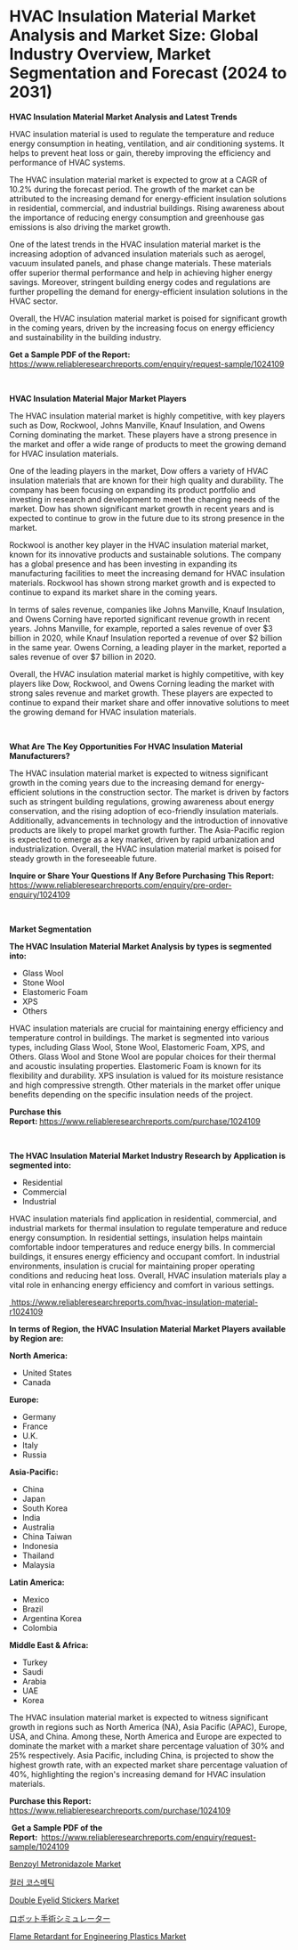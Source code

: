 <p><h1>HVAC Insulation Material Market Analysis and Market Size: Global Industry Overview, Market Segmentation and Forecast (2024 to 2031)</h1></p><p><strong>HVAC Insulation Material Market Analysis and Latest Trends</strong></p>
<p><p>HVAC insulation material is used to regulate the temperature and reduce energy consumption in heating, ventilation, and air conditioning systems. It helps to prevent heat loss or gain, thereby improving the efficiency and performance of HVAC systems.</p><p>The HVAC insulation material market is expected to grow at a CAGR of 10.2% during the forecast period. The growth of the market can be attributed to the increasing demand for energy-efficient insulation solutions in residential, commercial, and industrial buildings. Rising awareness about the importance of reducing energy consumption and greenhouse gas emissions is also driving the market growth.</p><p>One of the latest trends in the HVAC insulation material market is the increasing adoption of advanced insulation materials such as aerogel, vacuum insulated panels, and phase change materials. These materials offer superior thermal performance and help in achieving higher energy savings. Moreover, stringent building energy codes and regulations are further propelling the demand for energy-efficient insulation solutions in the HVAC sector.</p><p>Overall, the HVAC insulation material market is poised for significant growth in the coming years, driven by the increasing focus on energy efficiency and sustainability in the building industry.</p></p>
<p><strong>Get a Sample PDF of the Report:&nbsp;</strong> <a href="https://www.reliableresearchreports.com/enquiry/request-sample/1024109">https://www.reliableresearchreports.com/enquiry/request-sample/1024109</a></p>
<p>&nbsp;</p>
<p><strong>HVAC Insulation Material Major Market Players</strong></p>
<p><p>The HVAC insulation material market is highly competitive, with key players such as Dow, Rockwool, Johns Manville, Knauf Insulation, and Owens Corning dominating the market. These players have a strong presence in the market and offer a wide range of products to meet the growing demand for HVAC insulation materials. </p><p>One of the leading players in the market, Dow offers a variety of HVAC insulation materials that are known for their high quality and durability. The company has been focusing on expanding its product portfolio and investing in research and development to meet the changing needs of the market. Dow has shown significant market growth in recent years and is expected to continue to grow in the future due to its strong presence in the market.</p><p>Rockwool is another key player in the HVAC insulation material market, known for its innovative products and sustainable solutions. The company has a global presence and has been investing in expanding its manufacturing facilities to meet the increasing demand for HVAC insulation materials. Rockwool has shown strong market growth and is expected to continue to expand its market share in the coming years.</p><p>In terms of sales revenue, companies like Johns Manville, Knauf Insulation, and Owens Corning have reported significant revenue growth in recent years. Johns Manville, for example, reported a sales revenue of over $3 billion in 2020, while Knauf Insulation reported a revenue of over $2 billion in the same year. Owens Corning, a leading player in the market, reported a sales revenue of over $7 billion in 2020.</p><p>Overall, the HVAC insulation material market is highly competitive, with key players like Dow, Rockwool, and Owens Corning leading the market with strong sales revenue and market growth. These players are expected to continue to expand their market share and offer innovative solutions to meet the growing demand for HVAC insulation materials.</p></p>
<p>&nbsp;</p>
<p><strong>What Are The Key Opportunities For HVAC Insulation Material Manufacturers?</strong></p>
<p><p>The HVAC insulation material market is expected to witness significant growth in the coming years due to the increasing demand for energy-efficient solutions in the construction sector. The market is driven by factors such as stringent building regulations, growing awareness about energy conservation, and the rising adoption of eco-friendly insulation materials. Additionally, advancements in technology and the introduction of innovative products are likely to propel market growth further. The Asia-Pacific region is expected to emerge as a key market, driven by rapid urbanization and industrialization. Overall, the HVAC insulation material market is poised for steady growth in the foreseeable future.</p></p>
<p><strong>Inquire or Share Your Questions If Any Before Purchasing This Report:</strong> <a href="https://www.reliableresearchreports.com/enquiry/pre-order-enquiry/1024109">https://www.reliableresearchreports.com/enquiry/pre-order-enquiry/1024109</a></p>
<p>&nbsp;</p>
<p><strong>Market Segmentation</strong></p>
<p><strong>The HVAC Insulation Material Market Analysis by types is segmented into:</strong></p>
<p><ul><li>Glass Wool</li><li>Stone Wool</li><li>Elastomeric Foam</li><li>XPS</li><li>Others</li></ul></p>
<p><p>HVAC insulation materials are crucial for maintaining energy efficiency and temperature control in buildings. The market is segmented into various types, including Glass Wool, Stone Wool, Elastomeric Foam, XPS, and Others. Glass Wool and Stone Wool are popular choices for their thermal and acoustic insulating properties. Elastomeric Foam is known for its flexibility and durability. XPS insulation is valued for its moisture resistance and high compressive strength. Other materials in the market offer unique benefits depending on the specific insulation needs of the project.</p></p>
<p><strong>Purchase this Report:&nbsp;</strong><a href="https://www.reliableresearchreports.com/purchase/1024109">https://www.reliableresearchreports.com/purchase/1024109</a></p>
<p>&nbsp;</p>
<p><strong>The HVAC Insulation Material Market Industry Research by Application is segmented into:</strong></p>
<p><ul><li>Residential</li><li>Commercial</li><li>Industrial</li></ul></p>
<p><p>HVAC insulation materials find application in residential, commercial, and industrial markets for thermal insulation to regulate temperature and reduce energy consumption. In residential settings, insulation helps maintain comfortable indoor temperatures and reduce energy bills. In commercial buildings, it ensures energy efficiency and occupant comfort. In industrial environments, insulation is crucial for maintaining proper operating conditions and reducing heat loss. Overall, HVAC insulation materials play a vital role in enhancing energy efficiency and comfort in various settings.</p></p>
<p><a href="https://www.reliableresearchreports.com/hvac-insulation-material-r1024109">&nbsp;https://www.reliableresearchreports.com/hvac-insulation-material-r1024109</a></p>
<p><strong>In terms of Region, the HVAC Insulation Material Market Players available by Region are:</strong></p>
<p>
    <p> <strong> North America: </strong>
        <ul>
            <li>United States</li>
            <li>Canada</li>
        </ul>
        </p> 
    <p> <strong> Europe: </strong>
        <ul>
            <li>Germany</li>
            <li>France</li>
            <li>U.K.</li>
            <li>Italy</li>
            <li>Russia</li>
        </ul>
        </p> 
    <p> <strong> Asia-Pacific: </strong>
        <ul>
            <li>China</li>
            <li>Japan</li>
            <li>South Korea</li>
            <li>India</li>
            <li>Australia</li>
            <li>China Taiwan</li>
            <li>Indonesia</li>
            <li>Thailand</li>
            <li>Malaysia</li>
        </ul>
        </p> 
    <p> <strong> Latin America: </strong>
        <ul>
            <li>Mexico</li>
            <li>Brazil</li>
            <li>Argentina Korea</li>
            <li>Colombia</li>
        </ul>
        </p> 
    <p> <strong> Middle East & Africa: </strong>
        <ul>
            <li>Turkey</li>
            <li>Saudi</li>
            <li>Arabia</li>
            <li>UAE</li>
            <li>Korea</li>
        </ul>
    </p>
    </p>
<p><p>The HVAC insulation material market is expected to witness significant growth in regions such as North America (NA), Asia Pacific (APAC), Europe, USA, and China. Among these, North America and Europe are expected to dominate the market with a market share percentage valuation of 30% and 25% respectively. Asia Pacific, including China, is projected to show the highest growth rate, with an expected market share percentage valuation of 40%, highlighting the region's increasing demand for HVAC insulation materials.</p></p>
<p><strong>Purchase this Report: </strong><a href="https://www.reliableresearchreports.com/purchase/1024109">https://www.reliableresearchreports.com/purchase/1024109</a></p>
<p>&nbsp;<strong>Get a Sample PDF of the Report:&nbsp;&nbsp;</strong><a href="https://www.reliableresearchreports.com/enquiry/request-sample/1024109">https://www.reliableresearchreports.com/enquiry/request-sample/1024109</a></p>
<p><strong></strong></p>
<p><p><a href="https://github.com/IzaiahBartell/Market-Research-Report-List-1/blob/main/benzoyl-metronidazole-market.md">Benzoyl Metronidazole Market</a></p><p><a href="https://medium.com/@earlfeffersj/%EC%83%89%EC%A1%B0-%ED%99%94%EC%9E%A5%ED%92%88-%EC%8B%9C%EC%9E%A5%EC%9D%80-%EC%8B%9C%EC%9E%A5-%EC%A0%90%EC%9C%A0%EC%9C%A8-%EA%B7%9C%EB%AA%A8-%EB%B0%8F-2031%EB%85%84%EA%B9%8C%EC%A7%80-%EC%98%88%EC%83%81%EB%90%9C-%EC%98%88%EC%B8%A1%EC%97%90-%EC%B4%88%EC%A0%90%EC%9D%84-%EB%A7%9E%EC%B6%A5%EB%8B%88%EB%8B%A4-bfe19d334a89">컬러 코스메틱</a></p><p><a href="https://www.linkedin.com/pulse/double-eyelid-stickers-market-share-evolution-growth-trends-al1jf">Double Eyelid Stickers Market</a></p><p><a href="https://medium.com/@aidalakin1973/%E3%83%AD%E3%83%9C%E3%83%86%E3%82%A3%E3%83%83%E3%82%AF%E6%89%8B%E8%A1%93%E3%82%B7%E3%83%9F%E3%83%A5%E3%83%AC%E3%83%BC%E3%82%BF%E3%83%BC%E3%81%AE%E5%B8%82%E5%A0%B4%E3%81%AE%E6%B4%9E%E5%AF%9F-%E5%B8%82%E5%A0%B4%E3%83%88%E3%83%AC%E3%83%B3%E3%83%89-%E6%88%90%E9%95%B7-%E4%BA%88%E6%B8%AC-2024%E5%B9%B4%E3%81%8B%E3%82%892031%E5%B9%B4%E3%81%BE%E3%81%A7-4e5eedbcfc96">ロボット手術シミュレーター</a></p><p><a href="https://github.com/biheemgalvinlouises6hokrh3h/Market-Research-Report-List-2/blob/main/flame-retardant-for-engineering-plastics-market.md">Flame Retardant for Engineering Plastics Market</a></p></p>